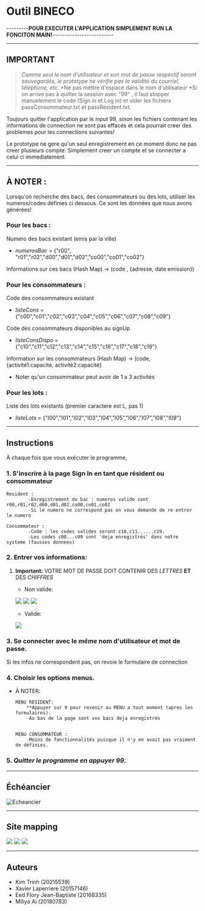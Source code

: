 
<!--- inspirer de https://gist.githubusercontent.com/JulienRAVIA/1cc6589cbf880d380a5bb574baa38811/raw/4b124956b45d4bdacf338da137e9c53b392f1560/README-Template.md) --->

# Outil BINECO

---------**POUR EXECUTER L'APPLICATION SIMPLEMENT RUN LA FONCITON MAIN!**-------------------------

----
## IMPORTANT
> *Comme seul le nom d’utilisateur et son mot de passe respectif seront sauvegardés, le prototype ne vérifie pas la validité du courriel, téléphone, etc.*
> *Ne pas mettre d'espace dans le nom d'utilisateur
> *Si on arrive pas à quitter la session avec "99" , il faut stopper manuelement le code (Sign in et Log in) et vider les fichiers passConsommateur.txt et passResident.txt.

Toujours quitter l'application par le input 99, sinon les fichiers contenant les informations de connection ne sont pas effacés et cela pourrait creer des problemes pour les connections suivantes!

Le prototype ne gere qu'un seul enregistrement en ce moment donc ne pas creer plusieurs compte. Simplement creer un compte et se connecter a celui ci immediatement.

--- 

## À NOTER :
Lorsqu'on recherche des bacs, des consommateurs ou des lots, utiliser les numeros/codes définies ci dessous. Ce sont les données que nous avons générées!

	
### Pour les bacs :
	
Numero des bacs existant (emis par la ville)
- *numerosBac* = {"r00", "r01","r02","d00","d01","d02","co00","co01","co02"}

Informations sur ces bacs (Hash Map) -> (code , {adresse, date emission})

### Pour les consommateurs :

Code des consommateurs existant
- *listeCons* = {"c00","c01","c02","c03","c04","c05","c06","c07","c08","c09"}

Code des consommateurs disponibles au signUp
- *listeConsDispo* = {"c10","c11","c12","c13","c14","c15","c16","c17","c18","c19"}

Information sur les consommateurs (Hash Map) -> (code, {activité1:capacité, activité2:capacité}
- Noter qu'un consommateur peut avoir de 1 a 3 activités

### Pour les lots :
	
Liste des lots existants (premier caractere est L, pas 1)
- *listeLots* = {"l00","l01","l02","l03","l04","l05","l06","l07","l08","l09"}
    
----
## Instructions

À chaque fois que vous exécuter le programme,
### 1. S'inscrire à la page Sign In en tant que résident ou consommateur
```
Resident :
		-Enregistrement du bac : numeros valide sont r00,r01,r02,d00,d01,d02,co00,co01,co02
		-Si le numero ne correspond pas on vous demande de re entrer le numero

Consommateur :
		-Code : les codes valides seront c10,c11......c19.
		-Les codes c00...c09 sont 'deja enregistrés' dans notre systeme (fausses donnees)
```
### 2. Entrer vos informations:
1. **Important:** VOTRE MOT DE PASSE DOIT CONTENIR DES *LETTRES* **ET** DES *CHIFFRES*

   - Non valide:

    ![](images/notAccepted.jpg)
    ![](images/notAccepted(1).jpg)
    ![](images/notAccepted(2).jpg)

   - Valide:

    ![](images/accepted.jpg)
### 3. Se connecter avec le ***même*** nom d'utilisateur et mot de passe. 
Si les infos ne correspondent pas, on revoie le formulaire de connection
### 4. Choisir les options menus.
   - À NOTER:
        ```
        MENU RESIDENT: 
            **Appuyer sur 0 pour revenir au MENU a tout moment (apres les formulaires).
            -Au bas de la page sont vos bacs deja enregistrés


        MENU CONSOMMATEUR :
            -Moins de fonctionnalités puisque il n'y en avait pas vraiment de définies.

        ```
    
### 5. *Quitter le programme en appuyer 99*.
---
## Échéancier
![Echeancier](/images/echeancier.JPG )

---
## Site mapping
![](images/pageAccueil.jpg)
![](images/menuConsommateur.jpg)
![](images/menuResident.jpg)

---
## Auteurs

- Kim Trinh (20215539)
- Xavier Laperriere (20157146)
- Eed Flory Jean-Baptiste (20168335)
- Miliya Ai (20180783)






